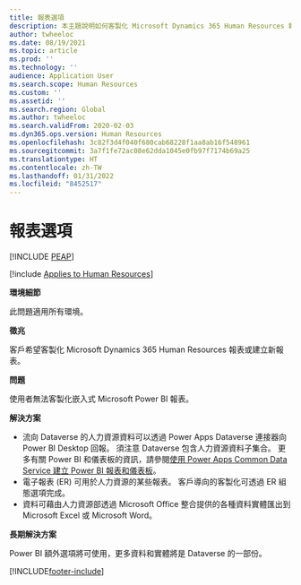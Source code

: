 ```yaml
---
title: 報表選項
description: 本主題說明如何客製化 Microsoft Dynamics 365 Human Resources 報表或建立新報表。
author: twheeloc
ms.date: 08/19/2021
ms.topic: article
ms.prod: ''
ms.technology: ''
audience: Application User
ms.search.scope: Human Resources
ms.custom: ''
ms.assetid: ''
ms.search.region: Global
ms.author: twheeloc
ms.search.validFrom: 2020-02-03
ms.dyn365.ops.version: Human Resources
ms.openlocfilehash: 3c82f3d4f040f680cab68228f1aa8ab16f548961
ms.sourcegitcommit: 3a7f1fe72ac08e62dda1045e0fb97f7174b69a25
ms.translationtype: HT
ms.contentlocale: zh-TW
ms.lasthandoff: 01/31/2022
ms.locfileid: "8452517"
---
```

# <a name="reporting-options"></a>報表選項


[!INCLUDE [PEAP](../includes/peap-2.md)]

[!include [Applies to Human Resources](../includes/applies-to-hr.md)]



**環境細節**

此問題適用所有環境。

**徵兆**

客戶希望客製化 Microsoft Dynamics 365 Human Resources 報表或建立新報表。

**問題**

使用者無法客製化嵌入式 Microsoft Power BI 報表。

**解決方案**

- 流向 Dataverse 的人力資源資料可以透過 Power Apps Dataverse 連接器向 Power BI Desktop 回報。 須注意 Dataverse 包含人力資源資料子集合。 更多有關 Power BI 和儀表板的資訊，請參閱[使用 Power Apps Common Data Service 建立 Power BI 報表和儀表板](https://powerapps.microsoft.com/blog/cdsconnectortopowerbi)。
- 電子報表 (ER) 可用於人力資源的某些報表。 客戶導向的客製化可透過 ER 組態選項完成。
- 資料可藉由人力資源部透過 Microsoft Office 整合提供的各種資料實體匯出到 Microsoft Excel 或 Microsoft Word。

**長期解決方案**

Power BI 額外選項將可使用，更多資料和實體將是 Dataverse 的一部份。


[!INCLUDE[footer-include](../includes/footer-banner.md)]
